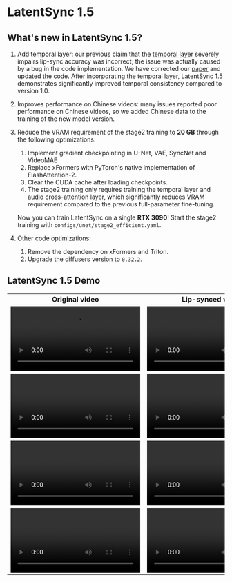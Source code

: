 # LatentSync 1.5

## What's new in LatentSync 1.5?

1. Add temporal layer: our previous claim that the [temporal layer](https://arxiv.org/abs/2307.04725) severely impairs lip-sync accuracy was incorrect; the issue was actually caused by a bug in the code implementation. We have corrected our [paper](https://arxiv.org/abs/2412.09262) and updated the code. After incorporating the temporal layer, LatentSync 1.5 demonstrates significantly improved temporal consistency compared to version 1.0.

2. Improves performance on Chinese videos: many issues reported poor performance on Chinese videos, so we added Chinese data to the training of the new model version.

3. Reduce the VRAM requirement of the stage2 training to **20 GB** through the following optimizations:

   1. Implement gradient checkpointing in U-Net, VAE, SyncNet and VideoMAE
   2. Replace xFormers with PyTorch's native implementation of FlashAttention-2.
   3. Clear the CUDA cache after loading checkpoints.
   4. The stage2 training only requires training the temporal layer and audio cross-attention layer, which significantly reduces VRAM requirement compared to the previous full-parameter fine-tuning.

   Now you can train LatentSync on a single **RTX 3090**! Start the stage2 training with `configs/unet/stage2_efficient.yaml`.

4. Other code optimizations:

   1. Remove the dependency on xFormers and Triton.
   2. Upgrade the diffusers version to `0.32.2`.

## LatentSync 1.5 Demo

<table class="center">
  <tr style="font-weight: bolder;text-align:center;">
        <td width="50%"><b>Original video</b></td>
        <td width="50%"><b>Lip-synced video</b></td>
  </tr>
  <tr>
    <td>
      <video src=https://github.com/user-attachments/assets/b0c8d1da-3fdc-4946-9800-1b2fd0ef9c7f controls preload></video>
    </td>
    <td>
      <video src=https://github.com/user-attachments/assets/25dd1733-44c7-42fe-805a-d612d4bc30e0 controls preload></video>
    </td>
  </tr>
  <tr>
    <td>
      <video src=https://github.com/user-attachments/assets/4e48e501-64b4-4b4f-a69c-ed18dd987b1f controls preload></video>
    </td>
    <td>
      <video src=https://github.com/user-attachments/assets/e690d91b-9fe5-4323-a60e-2b7f546f01bc controls preload></video>
    </td>
  </tr>
  <tr>
    <td>
      <video src=https://github.com/user-attachments/assets/e84e2c13-1deb-41f7-8382-048ba1922b71 controls preload></video>
    </td>
    <td>
      <video src=https://github.com/user-attachments/assets/5a5ba09f-590b-4eb3-8dfb-a199d8d1e276 controls preload></video>
    </td>
  </tr>
  <tr>
    <td>
      <video src=https://github.com/user-attachments/assets/11e4b2b6-64f4-4617-b005-059209fcaea5 controls preload></video>
    </td>
    <td>
      <video src=https://github.com/user-attachments/assets/38437475-3c90-4d08-b540-c8e819e93e0d controls preload></video>
    </td>
  </tr>
</table>